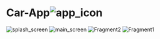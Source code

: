 # Car-App![app_icon](https://github.com/SnigdhaSathyanathan/Car-App/assets/76915044/fa400b88-b890-4b76-ac5b-7be2f0260839)
![splash_screen](https://github.com/SnigdhaSathyanathan/Car-App/assets/76915044/1ed5c103-ff56-4a6e-830f-48c76451f05b)
![main_screen](https://github.com/SnigdhaSathyanathan/Car-App/assets/76915044/76da99ea-130d-48ea-b9ae-2c00d6fffde7)
![Fragment2](https://github.com/SnigdhaSathyanathan/Car-App/assets/76915044/b513b98d-1439-4707-9485-0d8b4984226e)
![Fragment1](https://github.com/SnigdhaSathyanathan/Car-App/assets/76915044/d8362c80-0ebd-4d33-a927-3f3e128dbe3b)
